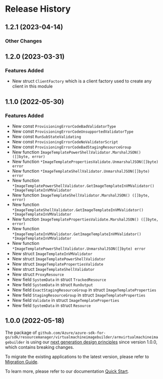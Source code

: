 # Release History

## 1.2.1 (2023-04-14)
### Other Changes


## 1.2.0 (2023-03-31)
### Features Added

- New struct `ClientFactory` which is a client factory used to create any client in this module


## 1.1.0 (2022-05-30)
### Features Added

- New const `ProvisioningErrorCodeBadValidatorType`
- New const `ProvisioningErrorCodeUnsupportedValidatorType`
- New const `RunSubStateValidating`
- New const `ProvisioningErrorCodeNoValidatorScript`
- New const `ProvisioningErrorCodeBadStagingResourceGroup`
- New function `ImageTemplatePowerShellValidator.MarshalJSON() ([]byte, error)`
- New function `*ImageTemplatePropertiesValidate.UnmarshalJSON([]byte) error`
- New function `*ImageTemplateShellValidator.UnmarshalJSON([]byte) error`
- New function `*ImageTemplatePowerShellValidator.GetImageTemplateInVMValidator() *ImageTemplateInVMValidator`
- New function `ImageTemplateShellValidator.MarshalJSON() ([]byte, error)`
- New function `*ImageTemplateShellValidator.GetImageTemplateInVMValidator() *ImageTemplateInVMValidator`
- New function `ImageTemplatePropertiesValidate.MarshalJSON() ([]byte, error)`
- New function `*ImageTemplateInVMValidator.GetImageTemplateInVMValidator() *ImageTemplateInVMValidator`
- New function `*ImageTemplatePowerShellValidator.UnmarshalJSON([]byte) error`
- New struct `ImageTemplateInVMValidator`
- New struct `ImageTemplatePowerShellValidator`
- New struct `ImageTemplatePropertiesValidate`
- New struct `ImageTemplateShellValidator`
- New struct `ProxyResource`
- New field `SystemData` in struct `TrackedResource`
- New field `SystemData` in struct `RunOutput`
- New field `ExactStagingResourceGroup` in struct `ImageTemplateProperties`
- New field `StagingResourceGroup` in struct `ImageTemplateProperties`
- New field `Validate` in struct `ImageTemplateProperties`
- New field `SystemData` in struct `Resource`


## 1.0.0 (2022-05-18)

The package of `github.com/Azure/azure-sdk-for-go/sdk/resourcemanager/virtualmachineimagebuilder/armvirtualmachineimagebuilder` is using our [next generation design principles](https://azure.github.io/azure-sdk/general_introduction.html) since version 1.0.0, which contains breaking changes.

To migrate the existing applications to the latest version, please refer to [Migration Guide](https://aka.ms/azsdk/go/mgmt/migration).

To learn more, please refer to our documentation [Quick Start](https://aka.ms/azsdk/go/mgmt).